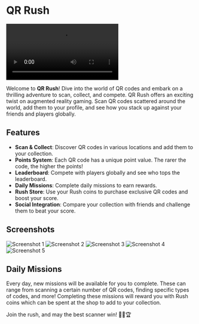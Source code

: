 QR Rush
=======

![QR Rush Logo](/doc/2023-09-12.mp4)

Welcome to **QR Rush**! Dive into the world of QR codes and embark on a
thrilling adventure to scan, collect, and compete. QR Rush offers an exciting
twist on augmented reality gaming. Scan QR codes scattered around the world,
add them to your profile, and see how you stack up against your friends and
players globally.

Features
--------

- **Scan & Collect**: Discover QR codes in various locations and add them to
  your collection.
- **Points System**: Each QR code has a unique point value. The rarer the code,
  the higher the points!
- **Leaderboard**: Compete with players globally and see who tops the
  leaderboard.
- **Daily Missions**: Complete daily missions to earn rewards.
- **Rush Store**: Use your Rush coins to purchase exclusive QR codes and boost
  your score.
- **Social Integration**: Compare your collection with friends and challenge
  them to beat your score.

## Screenshots

![Screenshot 1](/doc/main.png)
![Screenshot 2](/doc/leaderboard.png)
![Screenshot 3](/doc/profile.png)
![Screenshot 4](/doc/code.png)
![Screenshot 5](/doc/top.png)

## Daily Missions

Every day, new missions will be available for you to complete. These can range
from scanning a certain number of QR codes, finding specific types of codes,
and more! Completing these missions will reward you with Rush coins which can
be spent at the shop to add to your collection.

Join the rush, and may the best scanner win! 🚀📱🏆
